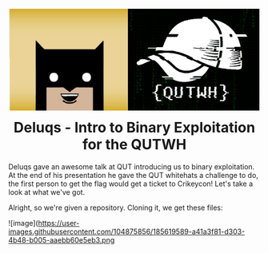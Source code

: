 <p align="center">
  <img width="500" src="delqut.png" alt="Intro to Binary Exploitation">
</p>
<h1 align="center" style="margin-top: 0px;">Deluqs - Intro to Binary Exploitation for the QUTWH</h1>

<p>
Deluqs gave an awesome talk at QUT introducing us to binary exploitation. At the end of his presentation he gave the QUT whitehats a challenge to do, the first person to get the flag would get a ticket to Crikeycon! Let's take a look at what we've got.
  
Alright, so we're given a repository. Cloning it, we get these files:
</p>

![image](https://user-images.githubusercontent.com/104875856/185619589-a41a3f81-d303-4b48-b005-aaebb60e5eb3.png


